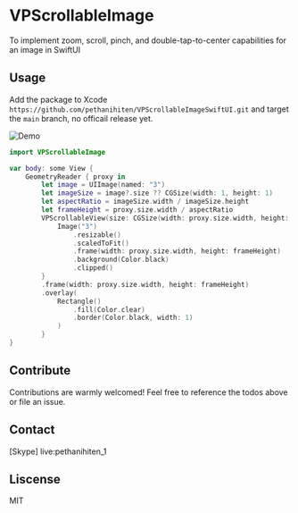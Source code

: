 # VPScrollableImage


To implement zoom, scroll, pinch, and double-tap-to-center capabilities for an image in SwiftUI

## Usage 

Add the package to Xcode `https://github.com/pethanihiten/VPScrollableImageSwiftUI.git` and target the `main` branch, no officail release yet.

![Demo](https://github.com/user-attachments/assets/b5645ddb-fe7d-4cd1-aa8c-f31d6b738b37)

```swift
import VPScrollableImage

var body: some View {
    GeometryReader { proxy in
        let image = UIImage(named: "3")
        let imageSize = image?.size ?? CGSize(width: 1, height: 1)
        let aspectRatio = imageSize.width / imageSize.height
        let frameHeight = proxy.size.width / aspectRatio
        VPScrollableView(size: CGSize(width: proxy.size.width, height: frameHeight), min: 1.0, max: 6.0, showsIndicators: true) {
            Image("3")
                .resizable()
                .scaledToFit()
                .frame(width: proxy.size.width, height: frameHeight)
                .background(Color.black)
                .clipped()
        }
        .frame(width: proxy.size.width, height: frameHeight)
        .overlay(
            Rectangle()
                .fill(Color.clear)
                .border(Color.black, width: 1)
            )
        }      
}
```

## Contribute 

Contributions are warmly welcomed! Feel free to reference the todos above or file an issue.


## Contact

[Skype] live:pethanihiten_1

## Liscense

MIT
